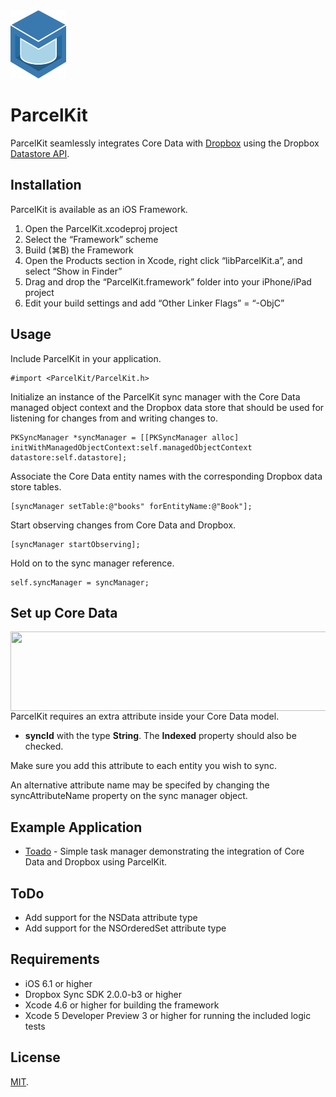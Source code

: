 <img src="ParcelKitLogo.png" width="89px" height="109px" />

ParcelKit
=========
ParcelKit seamlessly integrates Core Data with [Dropbox](http://www.dropbox.com) using the Dropbox [Datastore API](https://www.dropbox.com/developers/datastore).

Installation
------------
ParcelKit is available as an iOS Framework.

1. Open the ParcelKit.xcodeproj project
2. Select the “Framework” scheme
3. Build (⌘B) the Framework
4. Open the Products section in Xcode, right click “libParcelKit.a”, and select “Show in Finder”
5. Drag and drop the “ParcelKit.framework” folder into your iPhone/iPad project
6. Edit your build settings and add “Other Linker Flags” = “-ObjC”

Usage
-----
Include ParcelKit in your application.

    #import <ParcelKit/ParcelKit.h>

Initialize an instance of the ParcelKit sync manager with the Core Data managed object context and the Dropbox data store that
should be used for listening for changes from and writing changes to.
    
    PKSyncManager *syncManager = [[PKSyncManager alloc] initWithManagedObjectContext:self.managedObjectContext datastore:self.datastore];
        
Associate the Core Data entity names with the corresponding Dropbox data store tables.  

    [syncManager setTable:@"books" forEntityName:@"Book"];
    
Start observing changes from Core Data and Dropbox.

    [syncManager startObserving];
    
Hold on to the sync manager reference.
    
    self.syncManager = syncManager;


Set up Core Data
----------------
<img src="https://github.com/overcommitted/ParcelKit/raw/master/ParcelKitAttribute.png" align="right" width="725px" height="127px" />

ParcelKit requires an extra attribute inside your Core Data model. 

* __syncId__ with the type __String__. The __Indexed__ property should also be checked.

Make sure you add this attribute to each entity you wish to sync.

An alternative attribute name may be specifed by changing the syncAttributeName property on the sync manager object.

Example Application
-------------------
* [Toado](https://github.com/daikini/toado) - Simple task manager demonstrating the integration of Core Data and Dropbox using ParcelKit.

    
ToDo
----
* Add support for the NSData attribute type
* Add support for the NSOrderedSet attribute type

Requirements
------------
* iOS 6.1 or higher
* Dropbox Sync SDK 2.0.0-b3 or higher
* Xcode 4.6 or higher for building the framework
* Xcode 5 Developer Preview 3 or higher for running the included logic tests

License
-------
[MIT](https://github.com/overcommitted/ParcelKit/blob/master/LICENSE).
